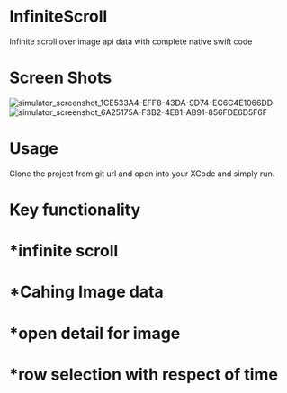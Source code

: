 # InfiniteScroll
Infinite scroll over image api data with complete native swift code
# Screen Shots

![simulator_screenshot_1CE533A4-EFF8-43DA-9D74-EC6C4E1066DD](https://user-images.githubusercontent.com/71021935/161483591-b432a8e1-5d19-46dc-b1fe-b36989107924.png)
![simulator_screenshot_6A25175A-F3B2-4E81-AB91-856FDE6D5F6F](https://user-images.githubusercontent.com/71021935/161483608-582ba118-0726-46e1-aa2f-3e24f594cd6a.png)
# Usage
Clone the project from git url and open into your XCode and simply run.

# Key functionality 
# *infinite scroll
# *Cahing Image data
# *open detail for image
# *row selection with respect of time
